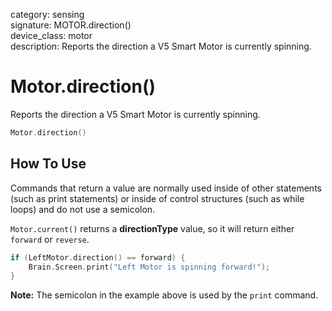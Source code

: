 category: sensing  
signature: MOTOR.direction()  
device_class: motor  
description: Reports the direction a V5 Smart Motor is currently spinning.

# Motor.direction()

Reports the direction a V5 Smart Motor is currently spinning.

```cpp
Motor.direction()
```

## How To Use

Commands that return a value are normally used inside of other statements (such as print statements) or inside of control structures (such as while loops) and do not use a semicolon.

`Motor.current()` returns a **directionType** value, so it will return either `forward` or `reverse`.


```cpp
if (LeftMotor.direction() == forward) {
    Brain.Screen.print("Left Motor is spinning forward!");
}
```
**Note:** The semicolon in the example above is used by the `print` command.
<advanced>
</advanced>